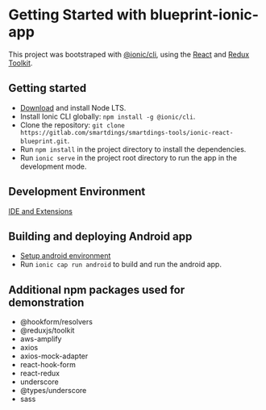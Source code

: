 # Getting Started with blueprint-ionic-app

This project was bootstraped with [@ionic/cli](https://www.npmjs.com/package/@ionic/cli), using the [React](https://reactjs.org/) and [Redux Toolkit](https://redux-toolkit.js.org/).

## Getting started

- [Download](https://nodejs.org/) and install Node LTS.
- Install Ionic CLI globally: `npm install -g @ionic/cli`.
- Clone the repository: `git clone https://gitlab.com/smartdings/smartdings-tools/ionic-react-blueprint.git`.
- Run `npm install` in the project directory to install the dependencies.
- Run `ionic serve` in the project root directory to run the app in the development mode.

## Development Environment

[IDE and Extensions](https://knowledge.smartdings.com/docs/engineering/dev-environments/vscode)

## Building and deploying Android app

- [Setup android environment](https://ionicframework.com/docs/developing/android)
- Run `ionic cap run android` to build and run the android app.

## Additional npm packages used for demonstration

- @hookform/resolvers
- @reduxjs/toolkit
- aws-amplify
- axios
- axios-mock-adapter
- react-hook-form
- react-redux
- underscore
- @types/underscore
- sass
